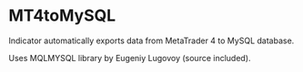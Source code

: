 # MT4toMySQL

Indicator automatically exports data from MetaTrader 4 to MySQL database.

Uses MQLMYSQL library by Eugeniy Lugovoy (source included).
